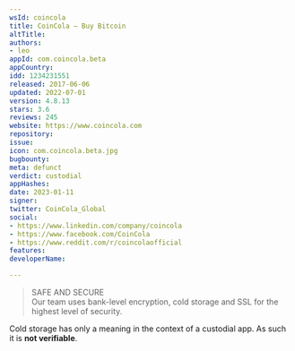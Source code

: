 ```yaml
---
wsId: coincola
title: CoinCola – Buy Bitcoin
altTitle: 
authors:
- leo
appId: com.coincola.beta
appCountry: 
idd: 1234231551
released: 2017-06-06
updated: 2022-07-01
version: 4.8.13
stars: 3.6
reviews: 245
website: https://www.coincola.com
repository: 
issue: 
icon: com.coincola.beta.jpg
bugbounty: 
meta: defunct
verdict: custodial
appHashes: 
date: 2023-01-11
signer: 
twitter: CoinCola_Global
social:
- https://www.linkedin.com/company/coincola
- https://www.facebook.com/CoinCola
- https://www.reddit.com/r/coincolaofficial
features: 
developerName: 

---
```


> SAFE AND SECURE<br>
  Our team uses bank-level encryption, cold storage and SSL for the highest
  level of security.

Cold storage has only a meaning in the context of a custodial app. As such it
is **not verifiable**.
